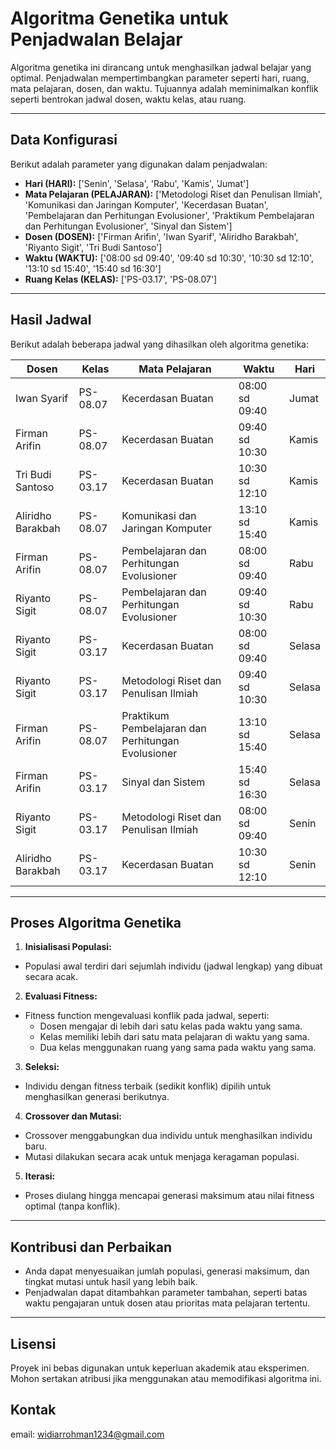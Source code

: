# Algoritma Genetika untuk Penjadwalan Belajar

Algoritma genetika ini dirancang untuk menghasilkan jadwal belajar yang optimal. Penjadwalan mempertimbangkan parameter seperti hari, ruang, mata pelajaran, dosen, dan waktu. Tujuannya adalah meminimalkan konflik seperti bentrokan jadwal dosen, waktu kelas, atau ruang.

---

## Data Konfigurasi

Berikut adalah parameter yang digunakan dalam penjadwalan:

- **Hari (HARI):**
['Senin', 'Selasa', 'Rabu', 'Kamis', 'Jumat']
- **Mata Pelajaran (PELAJARAN):** 
['Metodologi Riset dan Penulisan Ilmiah', 'Komunikasi dan Jaringan Komputer', 'Kecerdasan Buatan', 'Pembelajaran dan Perhitungan Evolusioner', 'Praktikum Pembelajaran dan Perhitungan Evolusioner', 'Sinyal dan Sistem']
- **Dosen (DOSEN):**
['Firman Arifin', 'Iwan Syarif', 'Aliridho Barakbah', 'Riyanto Sigit', 'Tri Budi Santoso']
- **Waktu (WAKTU):**
['08:00 sd 09:40', '09:40 sd 10:30', '10:30 sd 12:10', '13:10 sd 15:40', '15:40 sd 16:30']
- **Ruang Kelas (KELAS):**
['PS-03.17', 'PS-08.07']

---

## Hasil Jadwal

Berikut adalah beberapa jadwal yang dihasilkan oleh algoritma genetika:

| Dosen             | Kelas     | Mata Pelajaran                                         | Waktu           | Hari    |
|--------------------|-----------|-------------------------------------------------------|-----------------|---------|
| Iwan Syarif        | PS-08.07  | Kecerdasan Buatan                                     | 08:00 sd 09:40  | Jumat   |
| Firman Arifin      | PS-08.07  | Kecerdasan Buatan                                     | 09:40 sd 10:30  | Kamis   |
| Tri Budi Santoso   | PS-03.17  | Kecerdasan Buatan                                     | 10:30 sd 12:10  | Kamis   |
| Aliridho Barakbah  | PS-08.07  | Komunikasi dan Jaringan Komputer                      | 13:10 sd 15:40  | Kamis   |
| Firman Arifin      | PS-08.07  | Pembelajaran dan Perhitungan Evolusioner             | 08:00 sd 09:40  | Rabu    |
| Riyanto Sigit      | PS-08.07  | Pembelajaran dan Perhitungan Evolusioner             | 09:40 sd 10:30  | Rabu    |
| Riyanto Sigit      | PS-03.17  | Kecerdasan Buatan                                     | 08:00 sd 09:40  | Selasa  |
| Riyanto Sigit      | PS-03.17  | Metodologi Riset dan Penulisan Ilmiah                | 09:40 sd 10:30  | Selasa  |
| Firman Arifin      | PS-08.07  | Praktikum Pembelajaran dan Perhitungan Evolusioner   | 13:10 sd 15:40  | Selasa  |
| Firman Arifin      | PS-03.17  | Sinyal dan Sistem                                    | 15:40 sd 16:30  | Selasa  |
| Riyanto Sigit      | PS-03.17  | Metodologi Riset dan Penulisan Ilmiah                | 08:00 sd 09:40  | Senin   |
| Aliridho Barakbah  | PS-03.17  | Kecerdasan Buatan                                     | 10:30 sd 12:10  | Senin   |

---

## Proses Algoritma Genetika

1. **Inisialisasi Populasi:**
 - Populasi awal terdiri dari sejumlah individu (jadwal lengkap) yang dibuat secara acak.
2. **Evaluasi Fitness:**
 - Fitness function mengevaluasi konflik pada jadwal, seperti:
   - Dosen mengajar di lebih dari satu kelas pada waktu yang sama.
   - Kelas memiliki lebih dari satu mata pelajaran di waktu yang sama.
   - Dua kelas menggunakan ruang yang sama pada waktu yang sama.
3. **Seleksi:**
 - Individu dengan fitness terbaik (sedikit konflik) dipilih untuk menghasilkan generasi berikutnya.
4. **Crossover dan Mutasi:**
 - Crossover menggabungkan dua individu untuk menghasilkan individu baru.
 - Mutasi dilakukan secara acak untuk menjaga keragaman populasi.
5. **Iterasi:**
 - Proses diulang hingga mencapai generasi maksimum atau nilai fitness optimal (tanpa konflik).

---

## Kontribusi dan Perbaikan

- Anda dapat menyesuaikan jumlah populasi, generasi maksimum, dan tingkat mutasi untuk hasil yang lebih baik.
- Penjadwalan dapat ditambahkan parameter tambahan, seperti batas waktu pengajaran untuk dosen atau prioritas mata pelajaran tertentu.

---

## Lisensi

Proyek ini bebas digunakan untuk keperluan akademik atau eksperimen. Mohon sertakan atribusi jika menggunakan atau memodifikasi algoritma ini.

## Kontak
email: widiarrohman1234@gmail.com


